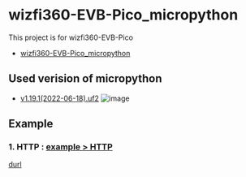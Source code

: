 # wizfi360-EVB-Pico_micropython
This project is for wizfi360-EVB-Pico

- [wizfi360-EVB-Pico_micropython](#wizfi360-evb-pico_micropython)

## Used verision of micropython
 - [v1.19.1(2022-06-18).uf2](https://micropython.org/resources/firmware/W5100S_EVB_PICO-20220618-v1.19.1.uf2)
![image](https://user-images.githubusercontent.com/9648281/182971266-8d43472b-c4fc-490b-a319-b0d61a716668.png)

## Example
  ### 1. HTTP  :  [example > HTTP](./examples/HTTP)
[durl](#)
